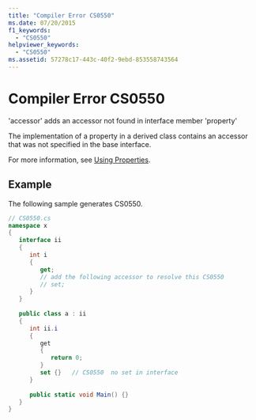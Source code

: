 ```yaml
---
title: "Compiler Error CS0550"
ms.date: 07/20/2015
f1_keywords: 
  - "CS0550"
helpviewer_keywords: 
  - "CS0550"
ms.assetid: 57278c17-443c-40f2-9ebd-853558743564
---
```

# Compiler Error CS0550
'accessor' adds an accessor not found in interface member 'property'  
  
 The implementation of a property in a derived class contains an accessor that was not specified in the base interface.  
  
 For more information, see [Using Properties](../programming-guide/classes-and-structs/using-properties.md).  
  
## Example  
 The following sample generates CS0550.  
  
```csharp  
// CS0550.cs  
namespace x  
{  
   interface ii  
   {  
      int i  
      {  
         get;  
         // add the following accessor to resolve this CS0550  
         // set;  
      }  
   }  
  
   public class a : ii  
   {  
      int ii.i  
      {  
         get  
         {  
            return 0;  
         }  
         set {}   // CS0550  no set in interface  
      }  
  
      public static void Main() {}  
   }  
}  
```

